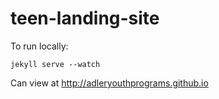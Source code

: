teen-landing-site
=================

To run locally:

```
jekyll serve --watch
```

Can view at http://adleryouthprograms.github.io
